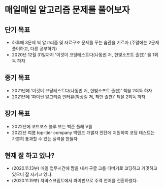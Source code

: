 # 매일매일 알고리즘 문제를 풀어보자
## 단기 목표
- 하루에 3문제 씩 알고리즘 및 자료구조 문제를 푸는 습관을 기르자 (주말에는 2문제 풀이하고, 다른 공부하기)
- 2020년 12월 31일까지 '이것이 코딩테스트다(나동빈 저, 한빛소프트 출판)' 을 1회독 하자
## 중기 목표
- 2021년에 '이것이 코딩테스트다(나동빈 저, 한빛소프트 출판)' 책을 2회독 하자
- 2021년에 '파이썬 알고리즘 인터뷰(박상길 저, 책만 출판)' 책을 2회독 하자
## 장기 목표
- 2022년에 코드포스 블루 또는 백준 플래 V를 
- 2022년 여름 top-tier company 백엔드 개발자 인턴에 지원하여 코딩 테스트는 가뿐히 통과할 수 있는 실력을 만들자

## 현재 잘 하고 있나?
- (2020.11.13부) 매일 업무시간에 짬을 내서 구글 크롬 디버거로 코딩하고 커밋하고 있으니 잘 지키고 있다.
- (2020.11.19부) 자바스크립트에서 파이썬으로 주력 언어를 전환하였다.
